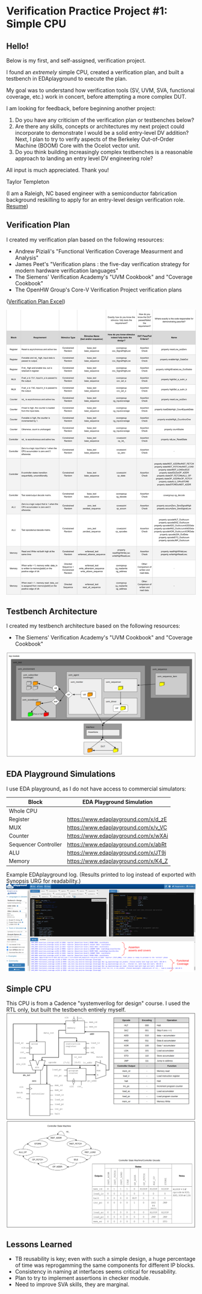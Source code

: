 # Verification Practice Project #1: Simple CPU

## Hello!

Below is my first, and self-assigned, verification project.

I found an *extremely* simple CPU, created a verification plan, and built a testbench in EDAplayground to execute the plan.

My goal was to understand how verification tools (SV, UVM, SVA, functional coverage, etc.) work in concert, before attempting a more complex DUT.

I am looking for feedback, before beginning another project:
1. Do you have any criticism of the verification plan or testbenches below?
2. Are there any skills, concepts or architectures my next project could incorporate to demonstrate I would be a solid entry-level DV addition?  Next, I plan to try to verify aspects of the Berkeley Out-of-Order Machine (BOOM) Core with the Ocelot vector unit.
3. Do you think building increasingly complex testbenches is a reasonable approach to landing an entry level DV engineering role?

All input is much appreciated.  Thank you!

Taylor Templeton 

(I am a Raleigh, NC based engineer with a semiconductor fabrication background reskilling to apply for an entry-level design verification role. [Resume](2023_05_May_22_TaylorTempleton_GithubVersion.pdf)) 


## Verification Plan

I created my verification plan based on the following resources:
* Andrew Piziali's "Functional Verification Coverage Measurment and Analysis"
* James Peet's  "Verification plans : the five-day verification strategy for modern hardware verification languages"
* The Siemens' Verification Academy's "UVM Cookbook" and "Coverage Cookbook"
* The OpenHW Group's Core-V Verification Project verification plans

([Verification Plan Excel](Draft_VerificationPlan.xlsx)) 

![](VerificationPlanSummary02.png)


## Testbench Architecture

I created my testbench architecture based on the following resources:
* The Siemens' Verification Academy's "UVM Cookbook" and "Coverage Cookbook"

![](DraftTestbenchArchitecture_Complete.png)


## EDA Playground Simulations

I use EDA playground, as I do not have access to commercial simulators:

| Block                | EDA Playground Simulation            |
|----------------------|--------------------------------------|
| Whole CPU            |                                      |
| Register             | https://www.edaplayground.com/x/d_zE |
| MUX                  | https://www.edaplayground.com/x/v_VC |
| Counter              | https://www.edaplayground.com/x/wXAi |
| Sequencer Controller | https://www.edaplayground.com/x/abRt |
| ALU                  | https://www.edaplayground.com/x/JT9j |
| Memory               | https://www.edaplayground.com/x/K4_Z |

Example EDAplayground log.  (Results printed to log instead of exported with Synopsis URG for readability.)
![](EDAPlaygroundExample_MarkedUp.png)

## Simple CPU

This CPU is from a Cadence "systemverilog for design" course.  I used the RTL only, but built the testbench entirely myself.
![](CPUschematic_Opcodes_Snap.png)
![](StatemachineDecode_Snap.png)


## Lessons Learned

* TB reusability is key; even with such a simple design, a huge percentage of time was reprogamming the same components for different IP blocks.
* Consistency in naming at interfaces seems critical for reusability.
* Plan to try to implement assertions in checker module.
* Need to improve SVA skills, they are marginal.

